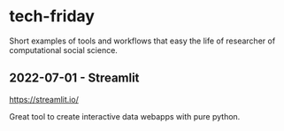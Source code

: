 # tech-friday
Short examples of tools and workflows that easy the life of researcher of computational social science.

## 2022-07-01 - Streamlit

https://streamlit.io/

Great tool to create interactive data webapps with pure python. 


